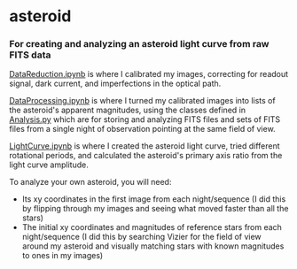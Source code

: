 # asteroid
### For creating and analyzing an asteroid light curve from raw FITS data

[DataReduction.ipynb](DataReduction.ipynb) is where I calibrated my images, correcting for readout signal, dark current, and imperfections in the optical path.

[DataProcessing.ipynb](DataProcessing.ipynb) is where I turned my calibrated images into lists of the asteroid's apparent magnitudes, using the classes defined in [Analysis.py](Analyis.py) which are for storing and analyzing FITS files and sets of FITS files from a single night of observation pointing at the same field of view.

[LightCurve.ipynb](LightCurve.ipynb) is where I created the asteroid light curve, tried different rotational periods, and calculated the asteroid's primary axis ratio from the light curve amplitude.

To analyze your own asteroid, you will need:
* Its xy coordinates in the first image from each night/sequence (I did this by flipping through my images and seeing what moved faster than all the stars)
* The initial xy coordinates and magnitudes of reference stars from each night/sequence (I did this by searching Vizier for the field of view around my asteroid and visually matching stars with known magnitudes to ones in my images)
